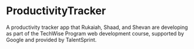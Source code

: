 # ProductivityTracker
A productivity tracker app that Rukaiah, Shaad,  and Shevan are developing as part of the TechWise Program web development course, supported by Google and provided by TalentSprint. 

